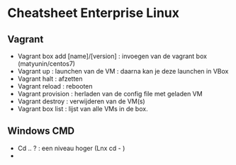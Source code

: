 # Cheatsheet Enterprise Linux #

## Vagrant ##

- Vagrant box add [name]/[version] : invoegen van de vagrant box (matyunin/centos7)
- Vagrant up : launchen van de VM : daarna kan je deze launchen in VBox
- Vagrant halt : afzetten
- Vagrant reload : rebooten
- Vagrant provision : herladen van de config file met geladen VM
- Vagrant destroy : verwijderen van de VM(s)
- Vagrant box list : lijst van alle VMs in de box.


## Windows CMD ##

- Cd .. ? : een niveau hoger (Lnx cd - )
- 